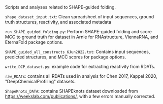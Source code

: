 Scripts and analyses related to SHAPE-guided folding.

`shape_dataset_input.txt`: Clean spreadsheet of input sequences, ground truth structures, reactivity, and associated metadata

`run_SHAPE_guided_folding.py`: Perform SHAPE-guided folding and score MCC to ground truth for dataset in Arnie for RNAstructure, ViennaRNA, and EternaFold package options.

`SHAPE_guided_all_constructs_6Jun2022.txt`: Contains input sequences, predicted structures, and MCC scores for package options.

`write_DCP_dataset.py`: example code for extracting reactivity from RDATs.

`raw_RDATs`: contains all RDATs used in analysis for Chen 2017, Kappel 2020, "DeepChemicalProfiling" datasets.

`ShapeKnots_DATA`: contains SHAPEknots dataset downloaded from https://weekslab.com/publications/, with a few errors manually corrected.
